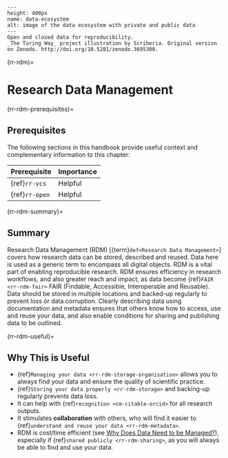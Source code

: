```{figure} ../figures/data-ecosystem.*
---
height: 400px
name: data-ecosystem
alt: image of the data ecosystem with private and public data
---
Open and closed data for reproducibility.
_The Turing Way_ project illustration by Scriberia. Original version on Zenodo. http://doi.org/10.5281/zenodo.3695300. 
```

(rr-rdm)=
# Research Data Management

(rr-rdm-prerequisites)=
## Prerequisites

The following sections in this handbook provide useful context and complementary information to this chapter:

| Prerequisite                                        | Importance |
| --------------------------------------------------- | ---------- |
| {ref}`rr-vcs` | Helpful    |
| {ref}`rr-open`      | Helpful    |

(rr-rdm-summary)=
## Summary

Research Data Management (RDM) [{term}`def<Research Data Management>`] covers how research data can be stored, described and reused.
Data here is used as a generic term to encompass all digital objects.
RDM is a vital part of enabling reproducible research.
RDM ensures efficiency in research workflows, and also greater reach and impact, as data become {ref}`FAIR <rr-rdm-fair>` FAIR (Findable, Accessible, Interoperable and Reusable).
Data should be stored in multiple locations and backed-up regularly to prevent loss or data corruption.
Clearly describing data using documentation and metadata ensures that others know how to access, use and reuse your data, and also enable conditions for sharing and publishing data to be outlined.



(rr-rdm-useful)=
## Why This is Useful

- {ref}`Managing your data <rr-rdm-storage-organisation>` allows you to always find your data and ensure the quality of scientific practice.
- {ref}`Storing your data properly <rr-rdm-storage>` and backing-up regularly prevents data loss.
- It can help with {ref}`recognition <cm-citable-orcid>` for all research outputs.
- It stimulates **collaboration** with others, who will find it easier to {ref}`understand and reuse your data <rr-rdm-metadata>`.
- RDM is cost/time efficient (see [Why Does Data Need to be Managed?](https://www.youtube.com/watch?v=C7RZ2t3Cpig)), especially if {ref}`shared publicly <rr-rdm-sharing>`, as you will always be able to find and use your data.
